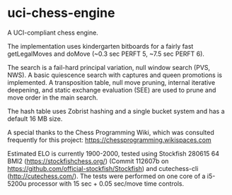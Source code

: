 # uci-chess-engine
A UCI-compliant chess engine.

The implementation uses kindergarten bitboards for a fairly fast getLegalMoves and doMove (~0.3 sec PERFT 5, ~7.5 sec PERFT 6).

The search is a fail-hard principal variation, null window search (PVS, NWS). A basic quiescence search with captures and queen promotions is implemented. A transposition table, null move pruning, internal iterative deepening, and static exchange evaluation (SEE) are used to prune and move order in the main search.

The hash table uses Zobrist hashing and a single bucket system and has a default 16 MB size.


A special thanks to the Chess Programming Wiki, which was consulted frequently for this project: https://chessprogramming.wikispaces.com

Estimated ELO is currently 1900-2000, tested using Stockfish 280615 64 BMI2 (https://stockfishchess.org/) (Commit 112607b on https://github.com/official-stockfish/Stockfish) and cutechess-cli (http://cutechess.com/). The tests were performed on one core of a i5-5200u processor with 15 sec + 0.05 sec/move time controls.